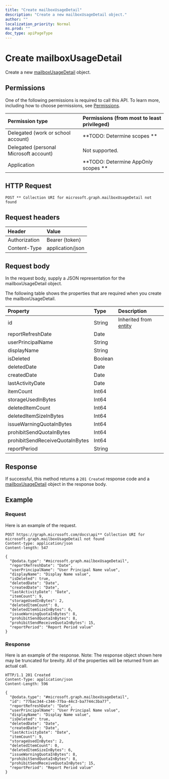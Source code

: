```yaml
---
title: "Create mailboxUsageDetail"
description: "Create a new mailboxUsageDetail object."
author: ""
localization_priority: Normal
ms.prod: ""
doc_type: apiPageType
---
```


# Create mailboxUsageDetail

Create a new [mailboxUsageDetail](../resources/mailboxusagedetail.md) object.

## Permissions
One of the following permissions is required to call this API. To learn more, including how to choose permissions, see [Permissions](/concepts/permissions-reference.md).

|Permission type|Permissions (from most to least privileged)|
|:---|:---|
|Delegated (work or school account)|**TODO: Determine scopes **|
|Delegated (personal Microsoft account)|Not supported.|
|Application|**TODO: Determine AppOnly scopes **|

## HTTP Request
<!-- {
  "blockType": "ignored"
}
-->
``` http
POST ** Collection URI for microsoft.graph.mailboxUsageDetail not found
```

## Request headers
|Header|Value|
|:---|:---|
|Authorization|Bearer {token}|
|Content-Type|application/json|

## Request body
In the request body, supply a JSON representation for the mailboxUsageDetail object.

The following table shows the properties that are required when you create the mailboxUsageDetail.

|Property|Type|Description|
|:---|:---|:---|
|id|String| Inherited from [entity](../resources/entity.md)|
|reportRefreshDate|Date||
|userPrincipalName|String||
|displayName|String||
|isDeleted|Boolean||
|deletedDate|Date||
|createdDate|Date||
|lastActivityDate|Date||
|itemCount|Int64||
|storageUsedInBytes|Int64||
|deletedItemCount|Int64||
|deletedItemSizeInBytes|Int64||
|issueWarningQuotaInBytes|Int64||
|prohibitSendQuotaInBytes|Int64||
|prohibitSendReceiveQuotaInBytes|Int64||
|reportPeriod|String||



## Response
If successful, this method returns a `201 Created` response code and a [mailboxUsageDetail](../resources/mailboxusagedetail.md) object in the response body.

## Example

### Request
Here is an example of the request.
<!-- {
  "blockType": "request",
  "name": "create_mailboxusagedetail_from_"
}
-->
``` http
POST https://graph.microsoft.com/docs\api** Collection URI for microsoft.graph.mailboxUsageDetail not found
Content-type: application/json
Content-length: 547

{
  "@odata.type": "#microsoft.graph.mailboxUsageDetail",
  "reportRefreshDate": "Date",
  "userPrincipalName": "User Principal Name value",
  "displayName": "Display Name value",
  "isDeleted": true,
  "deletedDate": "Date",
  "createdDate": "Date",
  "lastActivityDate": "Date",
  "itemCount": 9,
  "storageUsedInBytes": 2,
  "deletedItemCount": 0,
  "deletedItemSizeInBytes": 6,
  "issueWarningQuotaInBytes": 8,
  "prohibitSendQuotaInBytes": 8,
  "prohibitSendReceiveQuotaInBytes": 15,
  "reportPeriod": "Report Period value"
}
```

### Response
Here is an example of the response. Note: The response object shown here may be truncated for brevity. All of the properties will be returned from an actual call.
<!-- {
  "blockType": "response",
  "truncated": true,
  "@odata.type": "microsoft.graph.mailboxusagedetail"
}
-->
``` http
HTTP/1.1 201 Created
Content-Type: application/json
Content-Length: 596

{
  "@odata.type": "#microsoft.graph.mailboxUsageDetail",
  "id": "77bac344-c344-77ba-44c3-ba7744c3ba77",
  "reportRefreshDate": "Date",
  "userPrincipalName": "User Principal Name value",
  "displayName": "Display Name value",
  "isDeleted": true,
  "deletedDate": "Date",
  "createdDate": "Date",
  "lastActivityDate": "Date",
  "itemCount": 9,
  "storageUsedInBytes": 2,
  "deletedItemCount": 0,
  "deletedItemSizeInBytes": 6,
  "issueWarningQuotaInBytes": 8,
  "prohibitSendQuotaInBytes": 8,
  "prohibitSendReceiveQuotaInBytes": 15,
  "reportPeriod": "Report Period value"
}
```

